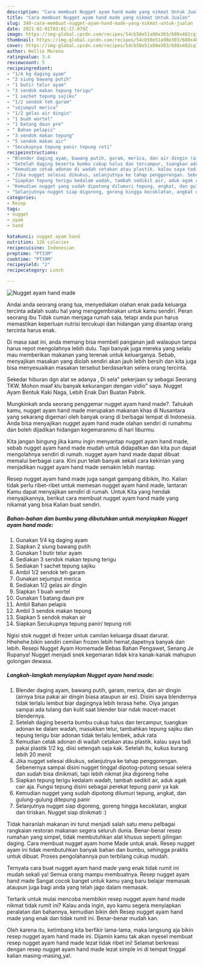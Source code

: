 ```yaml
---
description: "Cara membuat Nugget ayam hand made yang nikmat Untuk Jualan"
title: "Cara membuat Nugget ayam hand made yang nikmat Untuk Jualan"
slug: 349-cara-membuat-nugget-ayam-hand-made-yang-nikmat-untuk-jualan
date: 2021-02-01T03:01:17.079Z
image: https://img-global.cpcdn.com/recipes/54cb58e51a98e303/680x482cq70/nugget-ayam-hand-made-foto-resep-utama.jpg
thumbnail: https://img-global.cpcdn.com/recipes/54cb58e51a98e303/680x482cq70/nugget-ayam-hand-made-foto-resep-utama.jpg
cover: https://img-global.cpcdn.com/recipes/54cb58e51a98e303/680x482cq70/nugget-ayam-hand-made-foto-resep-utama.jpg
author: Nellie Moreno
ratingvalue: 3.4
reviewcount: 5
recipeingredient:
- "1/4 kg daging ayam"
- "2 siung bawang putih"
- "1 butir telur ayam"
- "3 sendok makan tepung terigu"
- "1 sachet tepung sajiku"
- "1/2 sendok teh garam"
- "sejumput merica"
- "1/2 gelas air dingin"
- "1 buah wortel"
- "1 batang daun pre"
- " Bahan pelapis"
- "3 sendok makan tepung"
- "5 sendok makan air"
- "Secukupnya tepung panir tepung roti"
recipeinstructions:
- "Blender daging ayam, bawang putih, garam, merica, dan air dingin (airnya bisa pakai air dingin biasa ataupun air es). Disini saya blendernya tidak terlalu lembut biar dagingnya lebih terasa hehe. Oiya jangan sampai ada tulang dan kulit saat blender biar ndak macet-macet blendernya."
- "Setelah daging beserta bumbu cukup halus dan tercampur, tuangkan adonan ke dalam wadah, masukkan telur, tambahkan tepung sajiku dan tepung terigu biar adonan tidak terlalu lembek, aduk rata"
- "Kemudian cetak adonan di wadah cetakan atau plastik. kalau saya tadi pakai plastik 1/2 kg, diisi setengah saja kak. Setelah itu, kukus kurang lebih 20 menit"
- "Jika nugget selesai dikukus, selanjutnya ke tahap penggorengan. Sebenernya sampai disini nugget tinggal dipotog-potong sesuai selera dan sudah bisa dinikmati, tapi lebih nikmat jika digoreng hehe"
- "Siapkan tepung terigu kedalam wadah, tambah sedikit air, aduk agak cair aja. Fungsi tepung disini sebagai perekat tepung panir ya kak"
- "Kemudian nugget yang sudah dipotong dilumuri tepung, angkat, dan gulung-gulung ditepung panir"
- "Selanjutnya nugget siap digoreng, goreng hingga kecoklatan, angkat dan tiriskan. Nugget siap dinikmati :)"
categories:
- Resep
tags:
- nugget
- ayam
- hand

katakunci: nugget ayam hand 
nutrition: 126 calories
recipecuisine: Indonesian
preptime: "PT33M"
cooktime: "PT39M"
recipeyield: "2"
recipecategory: Lunch

---
```



![Nugget ayam hand made](https://img-global.cpcdn.com/recipes/54cb58e51a98e303/680x482cq70/nugget-ayam-hand-made-foto-resep-utama.jpg)

Andai anda seorang orang tua, menyediakan olahan enak pada keluarga tercinta adalah suatu hal yang menggembirakan untuk kamu sendiri. Peran seorang ibu Tidak cuman menjaga rumah saja, tetapi anda pun harus memastikan keperluan nutrisi tercukupi dan hidangan yang disantap orang tercinta harus enak.

Di masa  saat ini, anda memang bisa membeli panganan jadi walaupun tanpa harus repot mengolahnya lebih dulu. Tapi banyak juga mereka yang selalu mau memberikan makanan yang terenak untuk keluarganya. Sebab, menyajikan masakan yang diolah sendiri akan jauh lebih bersih dan kita juga bisa menyesuaikan masakan tersebut berdasarkan selera orang tercinta. 

Sekedar hiburan dgn alat se adanya , Di sela&#34; pekerjaan sy sebagai Seorang TKW. Mohon maaf klu banyak kekurangan dengan vidio&#34; saya. Nugget Ayam Bentuk Kaki Naga, Lebih Enak Dari Buatan Pabrik.

Mungkinkah anda seorang penggemar nugget ayam hand made?. Tahukah kamu, nugget ayam hand made merupakan makanan khas di Nusantara yang sekarang digemari oleh banyak orang di berbagai tempat di Indonesia. Anda bisa menyajikan nugget ayam hand made olahan sendiri di rumahmu dan boleh dijadikan hidangan kegemaranmu di hari liburmu.

Kita jangan bingung jika kamu ingin menyantap nugget ayam hand made, sebab nugget ayam hand made mudah untuk didapatkan dan kita pun dapat mengolahnya sendiri di rumah. nugget ayam hand made dapat dibuat memalui berbagai cara. Kini pun telah banyak sekali cara kekinian yang menjadikan nugget ayam hand made semakin lebih mantap.

Resep nugget ayam hand made juga sangat gampang dibikin, lho. Kalian tidak perlu ribet-ribet untuk memesan nugget ayam hand made, lantaran Kamu dapat menyajikan sendiri di rumah. Untuk Kita yang hendak menyajikannya, berikut cara membuat nugget ayam hand made yang nikamat yang bisa Kalian buat sendiri.

<!--inarticleads1-->

##### Bahan-bahan dan bumbu yang dibutuhkan untuk menyiapkan Nugget ayam hand made:

1. Gunakan 1/4 kg daging ayam
1. Siapkan 2 siung bawang putih
1. Gunakan 1 butir telur ayam
1. Sediakan 3 sendok makan tepung terigu
1. Sediakan 1 sachet tepung sajiku
1. Ambil 1/2 sendok teh garam
1. Gunakan sejumput merica
1. Sediakan 1/2 gelas air dingin
1. Siapkan 1 buah wortel
1. Gunakan 1 batang daun pre
1. Ambil  Bahan pelapis
1. Ambil 3 sendok makan tepung
1. Siapkan 5 sendok makan air
1. Siapkan Secukupnya tepung panir/ tepung roti


Ngisi stok nugget di frezer untuk camilan keluarga disaat darurat. Hhehehe.bikin sendiri cemilan frozen lebih hemat,dapetnya banyak dan lebih. Resepi Nugget Ayam Homemade Bebas Bahan Pengawet, Senang Je Rupanya! Nugget menjadi snek kegemaran tidak kira kanak-kanak mahupun golongan dewasa. 

<!--inarticleads2-->

##### Langkah-langkah menyiapkan Nugget ayam hand made:

1. Blender daging ayam, bawang putih, garam, merica, dan air dingin (airnya bisa pakai air dingin biasa ataupun air es). Disini saya blendernya tidak terlalu lembut biar dagingnya lebih terasa hehe. Oiya jangan sampai ada tulang dan kulit saat blender biar ndak macet-macet blendernya.
1. Setelah daging beserta bumbu cukup halus dan tercampur, tuangkan adonan ke dalam wadah, masukkan telur, tambahkan tepung sajiku dan tepung terigu biar adonan tidak terlalu lembek, aduk rata
1. Kemudian cetak adonan di wadah cetakan atau plastik. kalau saya tadi pakai plastik 1/2 kg, diisi setengah saja kak. Setelah itu, kukus kurang lebih 20 menit
1. Jika nugget selesai dikukus, selanjutnya ke tahap penggorengan. Sebenernya sampai disini nugget tinggal dipotog-potong sesuai selera dan sudah bisa dinikmati, tapi lebih nikmat jika digoreng hehe
1. Siapkan tepung terigu kedalam wadah, tambah sedikit air, aduk agak cair aja. Fungsi tepung disini sebagai perekat tepung panir ya kak
1. Kemudian nugget yang sudah dipotong dilumuri tepung, angkat, dan gulung-gulung ditepung panir
1. Selanjutnya nugget siap digoreng, goreng hingga kecoklatan, angkat dan tiriskan. Nugget siap dinikmati :)


Tidak hairanlah makanan ini turut menjadi salah satu menu pelbagai rangkaian restoran makanan segera seluruh dunia. Benar-benar resep rumahan yang simpel, tidak membutuhkan alat khusus seperti gilingan daging. Cara membuat nugget ayam home Made untuk anak. Resep nugget ayam ini tidak membutuhkan banyak bahan dan bumbu, sehingga praktis untuk dibuat. Proses pengolahannya pun terbilang cukup mudah. 

Ternyata cara buat nugget ayam hand made yang enak tidak rumit ini mudah sekali ya! Semua orang mampu membuatnya. Resep nugget ayam hand made Sangat cocok banget untuk kamu yang baru belajar memasak ataupun juga bagi anda yang telah jago dalam memasak.

Tertarik untuk mulai mencoba membikin resep nugget ayam hand made nikmat tidak rumit ini? Kalau anda ingin, ayo kamu segera menyiapkan peralatan dan bahannya, kemudian bikin deh Resep nugget ayam hand made yang enak dan tidak rumit ini. Benar-benar mudah kan. 

Oleh karena itu, ketimbang kita berfikir lama-lama, maka langsung aja bikin resep nugget ayam hand made ini. Dijamin kamu tak akan nyesel membuat resep nugget ayam hand made lezat tidak ribet ini! Selamat berkreasi dengan resep nugget ayam hand made lezat simple ini di tempat tinggal kalian masing-masing,ya!.

